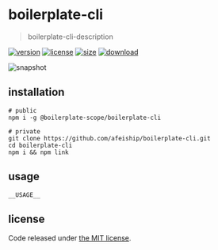 # boilerplate-cli
> boilerplate-cli-description

[![version][version-image]][version-url]
[![license][license-image]][license-url]
[![size][size-image]][size-url]
[![download][download-image]][download-url]

![snapshot](https://tva1.sinaimg.cn/large/0081Kckwgy1gk87ynhkbaj30u60asasp.jpg)

## installation
```shell
# public
npm i -g @boilerplate-scope/boilerplate-cli

# private
git clone https://github.com/afeiship/boilerplate-cli.git
cd boilerplate-cli
npm i && npm link
```

## usage
~~~
__USAGE__
~~~

## license
Code released under [the MIT license](https://github.com/afeiship/boilerplate-cli/blob/master/LICENSE.txt).

[version-image]: https://img.shields.io/npm/v/@boilerplate-scope/boilerplate-cli
[version-url]: https://npmjs.org/package/@boilerplate-scope/boilerplate-cli

[license-image]: https://img.shields.io/npm/l/@boilerplate-scope/boilerplate-cli
[license-url]: https://github.com/afeiship/boilerplate-cli/blob/master/LICENSE.txt

[size-image]: https://img.shields.io/bundlephobia/minzip/@boilerplate-scope/boilerplate-cli
[size-url]: https://github.com/afeiship/boilerplate-cli/blob/master/dist/boilerplate-cli.min.js

[download-image]: https://img.shields.io/npm/dm/@boilerplate-scope/boilerplate-cli
[download-url]: https://www.npmjs.com/package/@boilerplate-scope/boilerplate-cli

